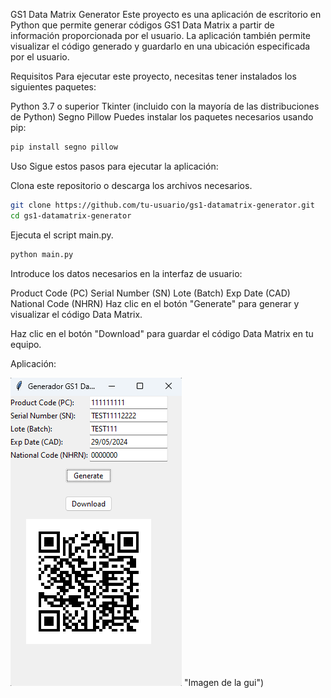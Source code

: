 GS1 Data Matrix Generator
Este proyecto es una aplicación de escritorio en Python que permite generar códigos GS1 Data Matrix a partir 
de información proporcionada por el usuario. La aplicación también permite visualizar el código 
generado y guardarlo en una ubicación especificada por el usuario.

Requisitos
Para ejecutar este proyecto, necesitas tener instalados los siguientes paquetes:

Python 3.7 o superior
Tkinter (incluido con la mayoría de las distribuciones de Python)
Segno
Pillow
Puedes instalar los paquetes necesarios usando pip:

```sh
pip install segno pillow
```
Uso
Sigue estos pasos para ejecutar la aplicación:

Clona este repositorio o descarga los archivos necesarios.

```sh
git clone https://github.com/tu-usuario/gs1-datamatrix-generator.git
cd gs1-datamatrix-generator
```
Ejecuta el script main.py.

```sh
python main.py
```
Introduce los datos necesarios en la interfaz de usuario:

Product Code (PC)
Serial Number (SN)
Lote (Batch)
Exp Date (CAD)
National Code (NHRN)
Haz clic en el botón "Generate" para generar y visualizar el código Data Matrix.

Haz clic en el botón "Download" para guardar el código Data Matrix en tu equipo.

Aplicación:


![Gui](/generador_datamatrix.png) "Imagen de la gui")



